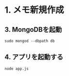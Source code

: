 # 1.  メモ新規作成 
## 3. MongoDBを起動

```
sudo mongod --dbpath db
```

## 4. アプリを起動する  

```
node app.js
```
